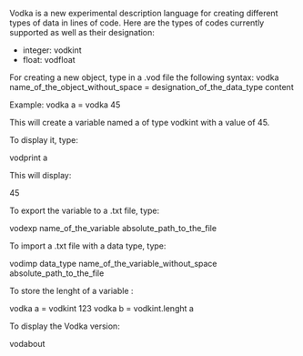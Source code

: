 Vodka is a new experimental description language for creating different types of data in lines of code. Here are the types of codes currently supported as well as their designation:
- integer: vodkint
- float: vodfloat

For creating a new object, type in a .vod file the following syntax:
vodka name_of_the_object_without_space = designation_of_the_data_type content

Example: vodka a = vodka 45

This will create a variable named a of type vodkint with a value of 45.

To display it, type:

vodprint a

This will display:

45

To export the variable to a .txt file, type:

vodexp name_of_the_variable absolute_path_to_the_file

To import a .txt file with a data type, type:

vodimp data_type name_of_the_variable_without_space absolute_path_to_the_file

To store the lenght of a variable :

vodka a = vodkint 123
vodka b = vodkint.lenght a

To display the Vodka version:

vodabout
